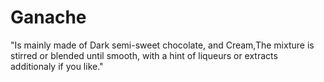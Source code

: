 # Ganache
"Is mainly made of Dark semi-sweet chocolate, and Cream,The mixture is stirred or blended until smooth, with a hint of liqueurs or extracts additionaly if you like."
